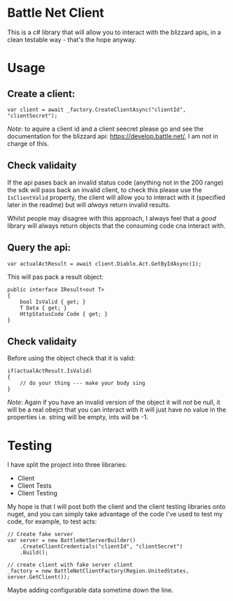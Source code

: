 # Battle Net Client
This is a c# library that will allow you to interact with the blizzard apis, in a clean testable way - that's the hope anyway.

# Usage


## Create a client:
```
var client = await _factory.CreateClientAsync("clientId", "clientSecret");
```

*Note*: to aquire a client id and a client seecret please go and see the documentation for the blizzard api: https://develop.battle.net/, I am not in charge of this.

## Check validaity
If the api pases back an invalid status code (anything not in the 200 range) the sdk will pass back an invalid client, to check this please use the `IsClientValid` property, the client will allow you to interact with it (specified later in the readme) but will _always_ return invalid results.

Whilst people may disagree with this approach, I always feel that a _good_ library will always return objects that the consuming code cna interact with.

## Query the api:
```
var actualActResult = await client.Diablo.Act.GetByIdAsync(1);
```

This will pas pack a result object:
```
public interface IResult<out T>
{
    bool IsValid { get; }
    T Data { get; }
    HttpStatusCode Code { get; }
}
```

## Check validaity
Before using the object check that it is valid:
```
if(actualActResult.IsValid)
{
    // do your thing --- make your body sing
}
```
*Note*: Again if you have an invalid version of the object it will _not_ be null, it will be a real obejct that you can interact with it will just have no value in the properties i.e. string will be empty, ints will be -1.

# Testing
I have split the project into three libraries:
* Client
* Client Tests
* Client Testing

My hope is that I will post both the client and the client testing libraries onto nuget, and you can simply take advantage of the code I've used to test my code, for example, to test acts:


```
// Create fake server
var server = new BattleNetServerBuilder()
    .CreateClientCredentials("clientId", "clientSecret")
    .Build();

// create client with fake server client
_factory = new BattleNetClientFactory(Region.UnitedStates, server.GetClient());

```

Maybe adding configurable data sometime down the line.